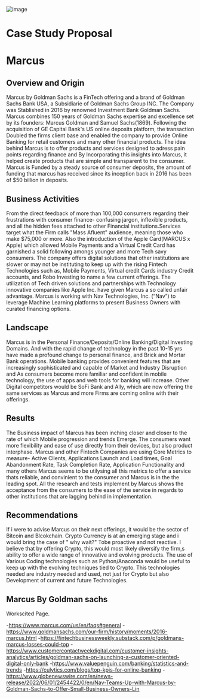 ![image](https://user-images.githubusercontent.com/114365472/201402940-2d8925e3-52a3-4e15-afec-74be7cbd5721.png)



# Case Study Proposal
# Marcus

## Overview and Origin

Marcus by Goldman Sachs is a FinTech offering and a brand of Goldman Sachs Bank USA, a Subsidiarie of Goldman Sachs Group INC.
The Company was Stablished in 2016 by renowned Investment Bank Goldman Sachs. Marcus combines 150 years of Goldman Sachs expertise and excellence set by its founders: Marcus Goldman and Samuel Sachs(1869). Following the acquisition of GE Capital Bank's US online deposits platform, the transaction Doubled the firms client base and enabled the company to provide Online Banking for retail customers and many other financial products.
The idea behind Marcus is to offer products and services designed to adress pain points regarding finance and By Incorporating this insights into Marcus, it helped create products that are simple and transparent to the consumer.
Marcus is Funded by a steady source of consumer deposits, the amount of funding that marcus has received since its inception back in 2016 has been of $50 billion in deposits.

## Business Activities

From the direct feedback of more than 100,000 consumers regarding their frustrations with consumer finance- confusing jargon, inflexible products, and all the hidden fees attached to other Financial institutions.Services target what the Firm calls "Mass Afluent" audience, meaning those who make $75,000 or more. Also the introduction of the Apple Card(MARCUS x Apple) which allowed Mobile Payments and a Virtual Credit Card has garnished a solid following amongs younger and more Tech savy consumers. The company offers digital solutions that other institutions are slower or may not be instituting to keep up with the rising Fintech Technologies such as, Mobile Payments, Virtual credit Cards industry Credit accounts, and Robo Investing to name a few current offerings. The utilization of Tech driven solutions and partnerships with Technology innovative companies like Apple Inc. have given Marcus a so called unfair advantage.
Marcus is working with Nav Technologies, Inc. (“Nav”) to leverage Machine Learning platforms to present Business Owners with curated financing options.


## Landscape

Marcus is in the Personal Finance/Deposits/Online Banking/Digital Investing Domains. And with the rapid change of technology in the past 10-15 yrs have made a profound change to personal finance, and Brick and Mortar Bank operations. Mobile banking provides convenient features that are increasingly sophisticated and capable of Market and Industry Disruption and As consumers become more familiar and confident in mobile technology, the use of apps and web tools for banking will increase. Other Digital competitors would be SoFi Bank and Ally, which are now offering the same services as Marcus and more Firms are coming online with their offerings.

## Results

The Business impact of Marcus has been inching closer and closer to the rate of which Mobile progression and trends Emerge. The consumers want more flexibility and ease of use directly from their devices, but also product interphase.
Marcus and other Fintech Companies are using Core Metrics to measure- Active Clients, Applications Launch and Load times, Goal Abandonment Rate, Task Completion Rate, Application Functionality and many others Marcus seems to be utilysing all this metrics to offer a service thats reliable, and convinient to the consumer and Marcus is in the the leading spot. All the research and tests implement by Marcus shows the acceptance from the consumers to the ease of the service in regards to other institutions that are lagging behind in implementation.


## Recommendations

If i were to advise Marcus on their next offerings, it would be the sector of Bitcoin and Blcokchain. Crypto Currency is at an emerging stage and i would bring the case of " why wait?" Tobe proactive and not reactive. I believe that by offering Crypto, this would most likely diversify the firm,s ability to offer a wide range of innovative and evolving products. The use of Various Coding technologies such as Python/Anaconda would be useful to keep up with the evolving techniques tied to Crypto. This technologies needed are industry needed and used, not just for Crypto but also Development of current and future Technologies.



## Marcus By Goldman sachs
Workscited Page.

-https://www.marcus.com/us/en/faqs#general
-https://www.goldmansachs.com/our-firm/history/moments/2016-marcus.html
-https://fintechbusinessweekly.substack.com/p/goldmans-marcus-losses-could-top
-https://www.customercontactweekdigital.com/customer-insights-analytics/articles/goldman-sachs-on-launching-a-customer-oriented-digital-only-bank
-https://www.valuepenguin.com/banking/statistics-and-trends
-https://culytics.com/blogs/top-kpis-for-online-banking
-https://www.globenewswire.com/en/news-release/2022/06/01/2454422/0/en/Nav-Teams-Up-with-Marcus-by-Goldman-Sachs-to-Offer-Small-Business-Owners-Lin

